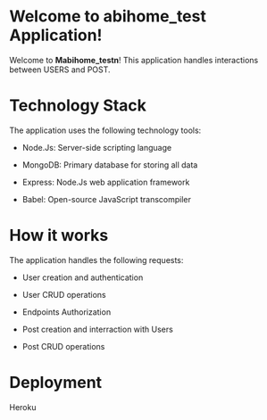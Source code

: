 # Welcome to abihome_test Application!

Welcome to **Mabihome_testn**! This application handles interactions between USERS and POST.

# Technology Stack
The application uses the following technology tools:

* Node.Js: Server-side scripting language

* MongoDB: Primary database for storing all data

* Express: Node.Js web application framework

* Babel: Open-source JavaScript transcompiler


# How it works
The application handles the following requests:

* User creation and authentication

* User CRUD operations

* Endpoints Authorization

* Post creation and interraction with Users

* Post CRUD operations


# Deployment
Heroku

